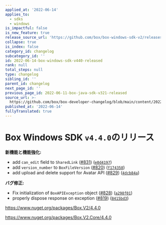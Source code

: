 ```yaml
---
applied_at: '2022-06-14'
applies_to:
  - sdks
  - windows
is_impactful: false
is_new_feature: true
release_source_url: 'https://github.com/box/box-windows-sdk-v2/releases/tag/v4.4.0'
collapse: true
is_index: false
category_id: changelog
subcategory_id: ''
id: 2022-06-14-box-windows-sdk-v440-released
rank: null
total_steps: null
type: changelog
sibling_id: ''
parent_id: changelog
next_page_id: ''
previous_page_id: 2022-06-11-box-java-sdk-v321-released
source_url: >-
  https://github.com/box/box-developer-changelog/blob/main/content/2022/06-14-box-windows-sdk-v440-released.md
published_at: '2022-06-14'
fullyTranslated: true
---
```

# Box Windows SDK `v4.4.0`のリリース

**新機能と機能強化:**

* add `can_edit` field to `SharedLink` ([#831][1]) ([`e0d4197`][2])
* add `version_number` to `BoxFileVersion` ([#820][3]) ([`f174358`][4])
* add upload and delete support for Avatar API ([#829][5]) ([`4dcb84a`][6])

**バグ修正:**

* Fix initialization of `BoxAPIException` object ([#828][7]) ([`a298f01`][8])
* properly dispose response on exception ([#819][9]) ([`8415bd3`][10])

<https://www.nuget.org/packages/Box.V2/4.4.0>

<https://www.nuget.org/packages/Box.V2.Core/4.4.0>

[1]: https://github.com/box/box-windows-sdk-v2/issues/831

[2]: https://github.com/box/box-windows-sdk-v2/commit/e0d4197070db0dbd947f4a51a6bbb1e01c0b0cdf

[3]: https://github.com/box/box-windows-sdk-v2/issues/820

[4]: https://github.com/box/box-windows-sdk-v2/commit/f174358973caefc9262df480208341fd8233dc7f

[5]: https://github.com/box/box-windows-sdk-v2/issues/829

[6]: https://github.com/box/box-windows-sdk-v2/commit/4dcb84ade78d6bd0bc621ff2ed7f5f886486858a

[7]: https://github.com/box/box-windows-sdk-v2/issues/828

[8]: https://github.com/box/box-windows-sdk-v2/commit/a298f01187f84200825ec6ed4748fe8bbd717d11

[9]: https://github.com/box/box-windows-sdk-v2/issues/819

[10]: https://github.com/box/box-windows-sdk-v2/commit/8415bd3dbe42910b99f99535247a26f8d8e645c1
